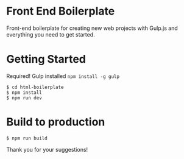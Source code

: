 
# Front End Boilerplate
Front-end boilerplate for creating new web projects with Gulp.js and everything you need to get started.

# Getting Started
Required! Gulp installed `npm install -g gulp`

```
$ cd html-boilerplate
$ npm install
$ npm run dev  
```

# Build to production

```
$ npm run build
```

Thank you for your suggestions!